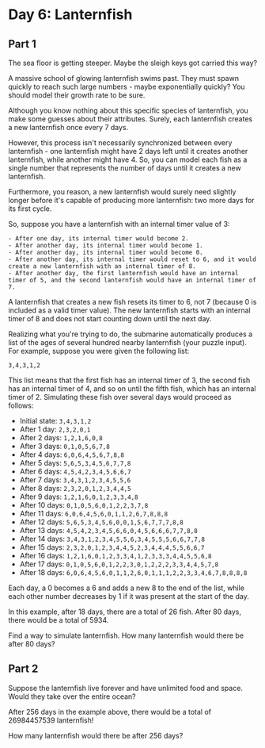 # Day 6: Lanternfish

## Part 1

The sea floor is getting steeper. Maybe the sleigh keys got carried this way?

A massive school of glowing lanternfish swims past. They must spawn quickly to reach such large numbers - maybe exponentially quickly? You should model their growth rate to be sure.

Although you know nothing about this specific species of lanternfish, you make some guesses about their attributes. Surely, each lanternfish creates a new lanternfish once every 7 days.

However, this process isn't necessarily synchronized between every lanternfish - one lanternfish might have 2 days left until it creates another lanternfish, while another might have 4. So, you can model each fish as a single number that represents the number of days until it creates a new lanternfish.

Furthermore, you reason, a new lanternfish would surely need slightly longer before it's capable of producing more lanternfish: two more days for its first cycle.

So, suppose you have a lanternfish with an internal timer value of 3:

    - After one day, its internal timer would become 2.
    - After another day, its internal timer would become 1.
    - After another day, its internal timer would become 0.
    - After another day, its internal timer would reset to 6, and it would create a new lanternfish with an internal timer of 8.
    - After another day, the first lanternfish would have an internal timer of 5, and the second lanternfish would have an internal timer of 7.

A lanternfish that creates a new fish resets its timer to 6, not 7 (because 0 is included as a valid timer value). The new lanternfish starts with an internal timer of 8 and does not start counting down until the next day.

Realizing what you're trying to do, the submarine automatically produces a list of the ages of several hundred nearby lanternfish (your puzzle input). For example, suppose you were given the following list:

```
3,4,3,1,2
```

This list means that the first fish has an internal timer of 3, the second fish has an internal timer of 4, and so on until the fifth fish, which has an internal timer of 2. Simulating these fish over several days would proceed as follows:


- Initial state: `3,4,3,1,2`
- After  1 day:  `2,3,2,0,1`
- After  2 days: `1,2,1,6,0,8`
- After  3 days: `0,1,0,5,6,7,8`
- After  4 days: `6,0,6,4,5,6,7,8,8`
- After  5 days: `5,6,5,3,4,5,6,7,7,8`
- After  6 days: `4,5,4,2,3,4,5,6,6,7`
- After  7 days: `3,4,3,1,2,3,4,5,5,6`
- After  8 days: `2,3,2,0,1,2,3,4,4,5`
- After  9 days: `1,2,1,6,0,1,2,3,3,4,8`
- After 10 days: `0,1,0,5,6,0,1,2,2,3,7,8`
- After 11 days: `6,0,6,4,5,6,0,1,1,2,6,7,8,8,8`
- After 12 days: `5,6,5,3,4,5,6,0,0,1,5,6,7,7,7,8,8`
- After 13 days: `4,5,4,2,3,4,5,6,6,0,4,5,6,6,6,7,7,8,8`
- After 14 days: `3,4,3,1,2,3,4,5,5,6,3,4,5,5,5,6,6,7,7,8`
- After 15 days: `2,3,2,0,1,2,3,4,4,5,2,3,4,4,4,5,5,6,6,7`
- After 16 days: `1,2,1,6,0,1,2,3,3,4,1,2,3,3,3,4,4,5,5,6,8`
- After 17 days: `0,1,0,5,6,0,1,2,2,3,0,1,2,2,2,3,3,4,4,5,7,8`
- After 18 days: `6,0,6,4,5,6,0,1,1,2,6,0,1,1,1,2,2,3,3,4,6,7,8,8,8,8`

Each day, a 0 becomes a 6 and adds a new 8 to the end of the list, while each other number decreases by 1 if it was present at the start of the day.

In this example, after 18 days, there are a total of 26 fish. After 80 days, there would be a total of 5934.

Find a way to simulate lanternfish. How many lanternfish would there be after 80 days?

## Part 2

Suppose the lanternfish live forever and have unlimited food and space. Would they take over the entire ocean?

After 256 days in the example above, there would be a total of 26984457539 lanternfish!

How many lanternfish would there be after 256 days?